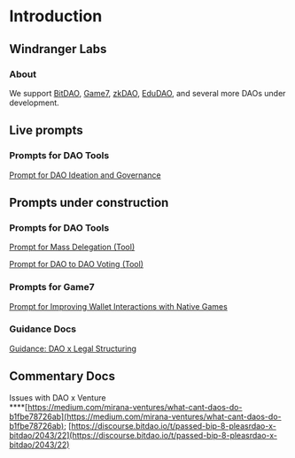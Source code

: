 # Introduction

## Windranger Labs

### About

We support [BitDAO](https://www.bitdao.io/), [Game7](https://game7.io/), [zkDAO](https://zkdao.io/), [EduDAO](https://edudao.io/), and several more DAOs under development.

## Live prompts

### Prompts for DAO Tools

[Prompt for DAO Ideation and Governance](prompts/list-of-prompts/prompt-for-dao-ideation-and-governance.md)



## Prompts under construction

### Prompts for DAO Tools

[Prompt for Mass Delegation (Tool)](https://docs.google.com/document/d/1jrNDemBZDwxZGBxIgvr31My\_sj4ZJunGQEDEoX6vEoI/)

[Prompt for DAO to DAO Voting (Tool)](https://docs.google.com/document/d/1mp063yNIcd0Xqd-Vgn1Tea0z7vvvvCpgXOd8HIVINJs/)

### Prompts for Game7

[Prompt for Improving Wallet Interactions with Native Games](https://docs.google.com/document/d/1NXWiUIBNK\_ZLsolLtytiIh\_GIHXhN5FtIRcmBg58WfY/)

### Guidance Docs

[Guidance: DAO x Legal Structuring](https://docs.google.com/document/d/19DNr2pgbwTOGg41Z\_9-ih2rs6PyBRWKYdIRrxmvrHiU/)

## Commentary Docs

Issues with DAO x Venture\
\*\*\*\*[https://medium.com/mirana-ventures/what-cant-daos-do-b1fbe78726ab](https://medium.com/mirana-ventures/what-cant-daos-do-b1fbe78726ab); [https://discourse.bitdao.io/t/passed-bip-8-pleasrdao-x-bitdao/2043/22](https://discourse.bitdao.io/t/passed-bip-8-pleasrdao-x-bitdao/2043/22)
